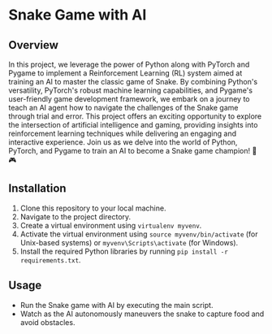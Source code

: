 # Snake Game with AI

## Overview
In this project, we leverage the power of Python along with PyTorch and Pygame to implement a Reinforcement Learning (RL) system aimed at training an AI to master the classic game of Snake. By combining Python's versatility, PyTorch's robust machine learning capabilities, and Pygame's user-friendly game development framework, we embark on a journey to teach an AI agent how to navigate the challenges of the Snake game through trial and error. This project offers an exciting opportunity to explore the intersection of artificial intelligence and gaming, providing insights into reinforcement learning techniques while delivering an engaging and interactive experience. Join us as we delve into the world of Python, PyTorch, and Pygame to train an AI to become a Snake game champion! 🐍🎮

## Installation
1. Clone this repository to your local machine.
2. Navigate to the project directory.
3. Create a virtual environment using `virtualenv myvenv`.
4. Activate the virtual environment using `source myvenv/bin/activate` (for Unix-based systems) or `myvenv\Scripts\activate` (for Windows).
5. Install the required Python libraries by running `pip install -r requirements.txt`.

## Usage
- Run the Snake game with AI by executing the main script.
- Watch as the AI autonomously maneuvers the snake to capture food and avoid obstacles.
